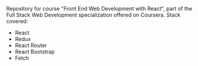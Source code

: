 Repository for course "Front End Web Development with React", part of the Full Stack Web Development specialization offered on Coursera.
Stack covered:
- React
- Redux
- React Router
- React Bootstrap
- Fetch
